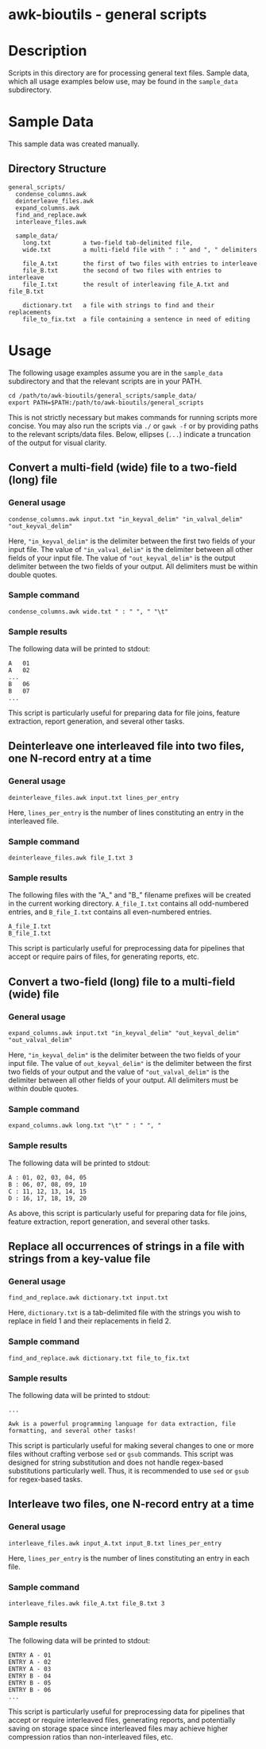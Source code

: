 # awk-bioutils - general scripts

# Description

Scripts in this directory are for processing general text files. Sample data, which all usage examples below use, may be found in the `sample_data` subdirectory.

# Sample Data

This sample data was created manually.

## Directory Structure
```
general_scripts/
  condense_columns.awk
  deinterleave_files.awk
  expand_columns.awk
  find_and_replace.awk
  interleave_files.awk

  sample_data/
    long.txt         a two-field tab-delimited file,
    wide.txt         a multi-field file with " : " and ", " delimiters

    file_A.txt       the first of two files with entries to interleave
    file_B.txt       the second of two files with entries to interleave
    file_I.txt       the result of interleaving file_A.txt and file_B.txt

    dictionary.txt   a file with strings to find and their replacements
    file_to_fix.txt  a file containing a sentence in need of editing
```

# Usage

The following usage examples assume you are in the `sample_data` subdirectory and that the relevant scripts are in your PATH. 

```
cd /path/to/awk-bioutils/general_scripts/sample_data/
export PATH=$PATH:/path/to/awk-bioutils/general_scripts
```

This is not strictly necessary but makes commands for running scripts more concise. You may also run the scripts via `./` or `gawk -f` or by providing paths to the relevant scripts/data files. Below, ellipses (`...`) indicate a truncation of the output for visual clarity.


## Convert a multi-field (wide) file to a two-field (long) file

### General usage

```
condense_columns.awk input.txt "in_keyval_delim" "in_valval_delim" "out_keyval_delim"
```

Here, `"in_keyval_delim"` is the delimiter between the first two fields of your input file. The value of `"in_valval_delim"` is the delimiter between all other fields of your input file. The value of `"out_keyval_delim"` is the output delimiter between the two fields of your output. All delimiters must be within double quotes.

### Sample command
```
condense_columns.awk wide.txt " : " ", " "\t"
```

### Sample results
The following data will be printed to stdout:
```
A	01
A	02
...
B	06
B	07
...
```

This script is particularly useful for preparing data for file joins, feature extraction, report generation, and several other tasks.


## Deinterleave one interleaved file into two files, one N-record entry at a time

### General usage
```
deinterleave_files.awk input.txt lines_per_entry
```

Here, `lines_per_entry` is the number of lines constituting an entry in the interleaved file.

### Sample command
```
deinterleave_files.awk file_I.txt 3
```

### Sample results
The following files with the "A_" and "B_" filename prefixes will be created in the current working directory. `A_file_I.txt` contains all odd-numbered entries, and `B_file_I.txt` contains all even-numbered entries.
```
A_file_I.txt
B_file_I.txt
```

This script is particularly useful for preprocessing data for pipelines that accept or require pairs of files, for generating reports, etc.


## Convert a two-field (long) file to a multi-field (wide) file

### General usage
```
expand_columns.awk input.txt "in_keyval_delim" "out_keyval_delim" "out_valval_delim"
```

Here, `"in_keyval_delim"` is the delimiter between the two fields of your input file. The value of `out_keyval_delim"` is the delimiter between the first two fields of your output and the value of `"out_valval_delim"` is the delimiter between all other fields of your output. All delimiters must be within double quotes.

### Sample command
```
expand_columns.awk long.txt "\t" " : " ", "
```

### Sample results
The following data will be printed to stdout:
```
A : 01, 02, 03, 04, 05
B : 06, 07, 08, 09, 10
C : 11, 12, 13, 14, 15
D : 16, 17, 18, 19, 20
```

As above, this script is particularly useful for preparing data for file joins, feature extraction, report generation, and several other tasks.


## Replace all occurrences of strings in a file with strings from a key-value file

### General usage
```
find_and_replace.awk dictionary.txt input.txt
```

Here, `dictionary.txt` is a tab-delimited file with the strings you wish to replace in field 1 and their replacements in field 2.

### Sample command
```
find_and_replace.awk dictionary.txt file_to_fix.txt
```

### Sample results
The following data will be printed to stdout:
```
...

Awk is a powerful programming language for data extraction, file formatting, and several other tasks!
```

This script is particularly useful for making several changes to one or more files without crafting verbose `sed` or `gsub` commands. This script was designed for string substitution and does not handle regex-based substitutions particularly well. Thus, it is recommended to use `sed` or `gsub` for regex-based tasks.

## Interleave two files, one N-record entry at a time

### General usage
```
interleave_files.awk input_A.txt input_B.txt lines_per_entry
```

Here, `lines_per_entry` is the number of lines constituting an entry in each file.

### Sample command
```
interleave_files.awk file_A.txt file_B.txt 3
```

### Sample results
The following data will be printed to stdout:
```
ENTRY A - 01
ENTRY A - 02
ENTRY A - 03
ENTRY B - 04
ENTRY B - 05
ENTRY B - 06
...
```
This script is particularly useful for preprocessing data for pipelines that accept or require interleaved files, generating reports, and potentially saving on storage space since interleaved files may achieve higher compression ratios than non-interleaved files, etc.

